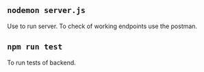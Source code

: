 ## `nodemon server.js`
Use to run server.
To check of working endpoints use the postman.
## `npm run test`
To run tests of backend.